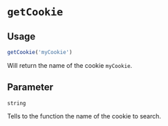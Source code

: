 # `getCookie`

## Usage

```javascript
getCookie('myCookie')
```

Will return the name of the cookie `myCookie`.

## Parameter

`string`

Tells to the function the name of the cookie to search.
